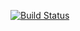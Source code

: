 [![Build Status](https://travis-ci.org/kamdibus/PIK.svg?branch=master)](https://travis-ci.org/kamdibus/PIK)